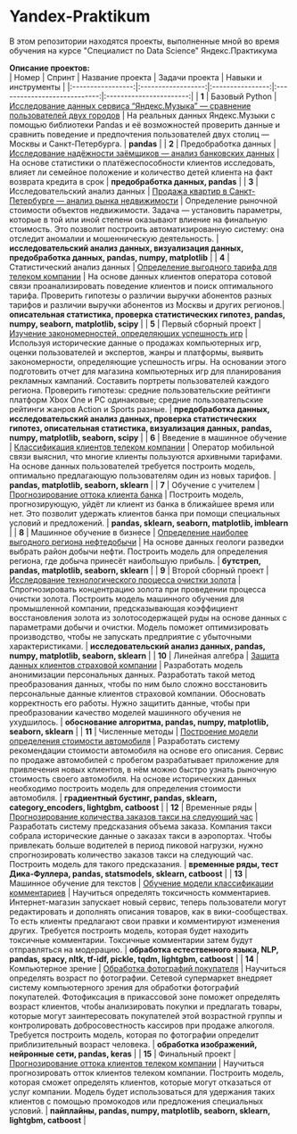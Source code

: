 # Yandex-Praktikum
В этом репозитории находятся проекты, выполненные мной во время обучения на курсе "Специалист по Data Science" Яндекс.Практикума

**Описание проектов:**  
| Номер | Спринт | Название проекта | Задачи проекта | Навыки и инструменты |
|:-----------------:|:------------------:|:----------------:|:----------------------------:|:-----------------------:|
| **1** | Базовый Python | [Исследование данных сервиса “Яндекс.Музыка” — сравнение пользователей двух городов](https://github.com/tropicanka/DS-projects-Yandex-Practicum/tree/main/01.%20Basic%20Python) | На реальных данных Яндекс.Музыки c помощью библиотеки Pandas и её возможностей проверить данные и сравнить поведение и предпочтения пользователей двух столиц — Москвы и Санкт-Петербурга.  | **pandas** |
| **2** | Предобработка данных | [Исследование надёжности заёмщиков — анализ банковских данных](https://github.com/tropicanka/DS-projects-Yandex-Practicum/tree/main/02.%20Data%20Preprocessing) | На основе статистики о платёжеспособности клиентов исследовать, влияет ли семейное положение и количество детей клиента на факт возврата кредита в срок | **предобработка данных, pandas** |
| **3** | Исследовательский анализ данных | [ Продажа квартир в Санкт-Петербурге — анализ рынка недвижимости](https://github.com/tropicanka/DS-projects-Yandex-Practicum/tree/main/03.%20Exploratory%20Data%20Analysis) | Определение рыночной стоимости объектов недвижимости. Задача — установить параметры, которые в той или иной степени оказывают влиение на финальную стоимость. Это позволит построить автоматизированную систему: она отследит аномалии и мошенническую деятельность. | **исследовательский анализ данных, визуализация данных, предобработка данных, pandas, numpy, matplotlib** |
| **4** | Статистический анализ данных | [ Определение выгодного тарифа для телеком компании](https://github.com/tropicanka/DS-projects-Yandex-Practicum/tree/main/04.%20Statistical%20Data%20Analysis) | На основе данных клиентов оператора сотовой связи проанализировать поведение клиентов и поиск оптимального тарифа. Проверить гипотезы о различии выручки абонентов разных тарифов и различии выручки абонентов из Москвы и других регионов.| **описательная статистика, проверка статистических гипотез, pandas, numpy, seaborn, matplotlib, scipy** |
| **5** | Первый сборный проект | [Изучение закономерностей, определяющих успешность игр](https://github.com/tropicanka/DS-projects-Yandex-Practicum/tree/main/05.%20Integrated%20Project%201) | Используя исторические данные о продажах компьютерных игр, оценки пользователей и экспертов, жанры и платформы, выявить закономерности, определяющие успешность игры. На основании этого подготовить отчет для магазина компьютерных игр для планирования рекламных кампаний. Составить портреты пользователей каждого региона. Проверить гипотезы: средние пользовательские рейтинги платформ Xbox One и PC одинаковые; средние пользовательские рейтинги жанров Action и Sports разные. | **предобработка данных, исследовательский анализ данных, проверка статистических гипотез, описательная статистика, визуализация данных, pandas, numpy, matplotlib, seaborn, scipy** |
| **6** | Введение в машинное обучение | [Классификация клиентов телеком компании](https://github.com/tropicanka/DS-projects-Yandex-Practicum/tree/main/06.%20Introduction%20to%20Machine%20Learning) | Оператор мобильной связи выяснил, что многие клиенты пользуются архивными тарифами. На основе данных пользователей требуется построить модель, оптимально предлагающую пользователям один из новых тарифов. | **pandas, matplotlib, seaborn, sklearn** |
| **7** | Обучение с учителем | [Прогнозирование оттока клиента банка](https://github.com/tropicanka/DS-projects-Yandex-Practicum/tree/main/07.%20Supervised%20Learning) | Построить модель, прогнозирующую, уйдёт ли клиент из банка в ближайшее время или нет. Это позволит удержать клиентов банка при помощи специальных условий и предложений.  | **pandas, sklearn, seaborn, matplotlib, imblearn** |
| **8** | Машинное обучение в бизнесе | [Определение наиболее выгодного региона нефтедобычи](https://github.com/tropicanka/DS-projects-Yandex-Practicum/tree/main/08.%20Machine%20Learning%20in%20Business) | На основе данных геологи разведки выбрать район добычи нефти. Построить модель для определения региона, где добыча принесёт наибольшую прибыль.  | **бутстреп, pandas, matplotlib, seaborn,  sklearn** |
| **9** | Второй сборный проект | [Исследование технологического процесса очистки золота](https://github.com/tropicanka/DS-projects-Yandex-Practicum/tree/main/09.%20Integrated%20Project%202) | Спрогнозировать концентрацию золота при проведении процесса очистки золота. Построить модель машинного обучения для промышленной компании, предсказывающая коэффициент восстановления золота из золотосодержащей руды на основе данных с параметрами добычи и очистки. Модель поможет оптимизировать производство, чтобы не запускать предприятие с убыточными характеристиками.  | **исследовательский анализ данных, pandas, numpy, matplotlib, seaborn, sklearn** |
| **10** | Линейная алгебра | [Защита данных клиентов страховой компании](https://github.com/tropicanka/DS-projects-Yandex-Practicum/tree/main/10.%20Linear%20Algebra) | Разработать модель анонимизации персональных данных. Разработать такой метод преобразования данных, чтобы по ним было сложно восстановить персональные данные клиентов страховой компании. Обосновать корректность его работы. Нужно защитить данные, чтобы при преобразовании качество моделей машинного обучения не ухудшилось. | **обоснование алгоритма, pandas, numpy, matplotlib, seaborn, sklearn** |
| **11** | Численные методы | [Построение модели определения стоимости автомобиля](https://github.com/tropicanka/DS-projects-Yandex-Practicum/tree/main/11.%20Numerical%20Methods) | Разработать систему рекомендации стоимости автомобиля на основе его описания. Сервис по продаже автомобилей с пробегом  разрабатывает приложение для привлечения новых клиентов, в нём можно быстро узнать рыночную стоимость своего автомобиля. На основе исторических данных необходимо построить модель для определения стоимости автомобиля.  | **градиентный бустинг, pandas, sklearn, category_encoders, lightgbm, catboost** |
| **12** | Временные ряды | [Прогнозирование количества заказов такси на следующий час](https://github.com/tropicanka/DS-projects-Yandex-Practicum/tree/main/12.%20Time%20Series) | Разработать систему предсказания объема заказа. Компания такси собрала исторические данные о заказах такси в аэропортах. Чтобы привлекать больше водителей в период пиковой нагрузки, нужно спрогнозировать количество заказов такси на следующий час. Построить модель для такого предсказания.  | **временные ряды, тест Дика-Фуллера, pandas, statsmodels, sklearn, catboost** |
| **13** | Машинное обучение для текстов | [Обучение модели классификации комментариев](https://github.com/tropicanka/DS-projects-Yandex-Practicum/tree/main/13.%20Machine%20Learning%20for%20Texts) | Научиться определять токсичность комментариев. Интернет-магазин запускает новый сервис, теперь пользователи могут редактировать и дополнять описания товаров, как в вики-сообществах. То есть клиенты предлагают свои правки и комментируют изменения других. Требуется построить модель, которая будет находить токсичные комментарии. Токсичные комментарии затем будут отправляться на модерацию. | **обработка естественного языка, NLP, pandas, spacy, nltk, tf-idf, pickle, tqdm, lightgbm, catboost** |
| **14** | Компьютерное зрение | [Обработка фотографий покупателя](https://github.com/tropicanka/DS-projects-Yandex-Practicum/tree/main/14.%20Computer%20Vision) | Научиться определять возраст по фотографии. Сетевой супермаркет внедряет систему компьютерного зрения для обработки фотографий покупателей. Фотофиксация в прикассовой зоне поможет определять возраст клиентов, чтобы анализировать покупки и предлагать товары, которые могут заинтересовать покупателей этой возрастной группы и контролировать добросовестность кассиров при продаже алкоголя. Требуется построить модель, которая по фотографии определит приблизительный возраст человека. | **обработка изображений, нейронные сети, pandas, keras** |
| **15** | Финальный проект | [Прогнозирование оттока клиентов телеком компании](https://github.com/tropicanka/DS-projects-Yandex-Practicum/tree/main/15.%20Graduation%20Project) | Научиться прогнозировать отток клиентов телеком компании. Построить модель, которая сможет определять клиентов, которые могут отказаться от услуг компании. Модель будет использоваться для удержания таких клиентов с помощью промокодов или предложения специальных условий. | **пайплайны, pandas, numpy, matplotlib, seaborn, sklearn, lightgbm, catboost** |
